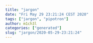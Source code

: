 ```yaml
---
title: "jargon"
date: "Fri May 29 23:21:24 CEST 2020"
tags: ["jargon", "pipotron"]
author: m1ch3l
categories: ["generated"]
slug: "jargon/2020-05-29-23:21:24"
---
```



